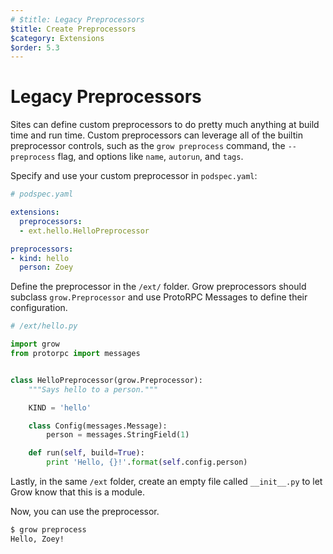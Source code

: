 ```yaml
---
# $title: Legacy Preprocessors
$title: Create Preprocessors
$category: Extensions
$order: 5.3
---
```

# Legacy Preprocessors

Sites can define custom preprocessors to do pretty much anything at build time
and run time. Custom preprocessors can leverage all of the builtin preprocessor
controls, such as the `grow preprocess` command, the `--preprocess` flag, and
options like `name`, `autorun`, and `tags`.

Specify and use your custom preprocessor in `podspec.yaml`:

```yaml
# podspec.yaml

extensions:
  preprocessors:
  - ext.hello.HelloPreprocessor

preprocessors:
- kind: hello
  person: Zoey
```

Define the preprocessor in the `/ext/` folder.
Grow preprocessors should subclass `grow.Preprocessor` and use ProtoRPC Messages
to define their configuration.

```python
# /ext/hello.py

import grow
from protorpc import messages


class HelloPreprocessor(grow.Preprocessor):
    """Says hello to a person."""

    KIND = 'hello'

    class Config(messages.Message):
        person = messages.StringField(1)

    def run(self, build=True):
        print 'Hello, {}!'.format(self.config.person)
```

Lastly, in the same `/ext` folder, create an empty file called `__init__.py` to let Grow know that this is a module.

Now, you can use the preprocessor.

```bash
$ grow preprocess
Hello, Zoey!
```
